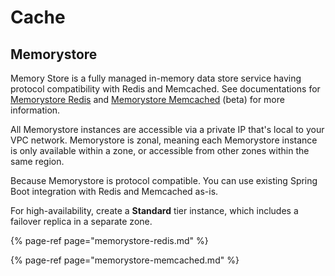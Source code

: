 # Cache

## Memorystore

Memory Store is a fully managed in-memory data store service having protocol compatibility with Redis and Memcached. See documentations for [Memorystore Redis](https://cloud.google.com/memorystore/docs/redis/) and [Memorystore Memcached](https://cloud.google.com/memorystore/docs/memcached) \(beta\) for more information.

All Memorystore instances are accessible via a private IP that's local to your VPC network. Memorystore is zonal, meaning each Memorystore instance is only available within a zone, or accessible from other zones within the same region.

Because Memorystore is protocol compatible. You can use existing Spring Boot integration with Redis and Memcached as-is.

For high-availability, create a **Standard** tier instance, which includes a failover replica in a separate zone.

{% page-ref page="memorystore-redis.md" %}

{% page-ref page="memorystore-memcached.md" %}





